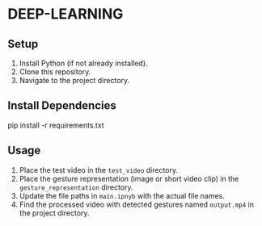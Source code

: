 # DEEP-LEARNING
## Setup

1. Install Python (if not already installed).
2. Clone this repository.
3. Navigate to the project directory.

## Install Dependencies
pip install -r requirements.txt
## Usage

1. Place the test video in the `test_video` directory.
2. Place the gesture representation (image or short video clip) in the `gesture_representation` directory.
3. Update the file paths in `main.ipnyb` with the actual file names.
4. Find the processed video with detected gestures named `output.mp4` in the project directory.
